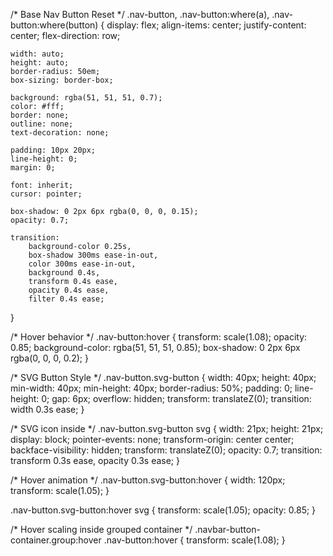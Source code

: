 /* Base Nav Button Reset */
.nav-button,
.nav-button:where(a),
.nav-button:where(button) {
    display: flex;
    align-items: center;
    justify-content: center;
    flex-direction: row;

    width: auto;
    height: auto;
    border-radius: 50em;
    box-sizing: border-box;

    background: rgba(51, 51, 51, 0.7);
    color: #fff;
    border: none;
    outline: none;
    text-decoration: none;

    padding: 10px 20px;
    line-height: 0;
    margin: 0;

    font: inherit;
    cursor: pointer;

    box-shadow: 0 2px 6px rgba(0, 0, 0, 0.15);
    opacity: 0.7;

    transition:
        background-color 0.25s,
        box-shadow 300ms ease-in-out,
        color 300ms ease-in-out,
        background 0.4s,
        transform 0.4s ease,
        opacity 0.4s ease,
        filter 0.4s ease;
}

/* Hover behavior */
.nav-button:hover {
    transform: scale(1.08);
    opacity: 0.85;
    background-color: rgba(51, 51, 51, 0.85);
    box-shadow: 0 2px 6px rgba(0, 0, 0, 0.2);
}

/* SVG Button Style */
.nav-button.svg-button {
    width: 40px;
    height: 40px;
    min-width: 40px;
    min-height: 40px;
    border-radius: 50%;
    padding: 0;
    line-height: 0;
    gap: 6px;
    overflow: hidden;
    transform: translateZ(0);
    transition: width 0.3s ease;
}

/* SVG icon inside */
.nav-button.svg-button svg {
    width: 21px;
    height: 21px;
    display: block;
    pointer-events: none;
    transform-origin: center center;
    backface-visibility: hidden;
    transform: translateZ(0);
    opacity: 0.7;
    transition: transform 0.3s ease, opacity 0.3s ease;
}

/* Hover animation */
.nav-button.svg-button:hover {
    width: 120px;
    transform: scale(1.05);
}

.nav-button.svg-button:hover svg {
    transform: scale(1.05);
    opacity: 0.85;
}

/* Hover scaling inside grouped container */
.navbar-button-container.group:hover .nav-button:hover {
    transform: scale(1.08);
}